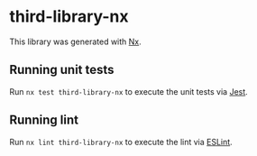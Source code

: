 # third-library-nx

This library was generated with [Nx](https://nx.dev).

## Running unit tests

Run `nx test third-library-nx` to execute the unit tests via [Jest](https://jestjs.io).

## Running lint

Run `nx lint third-library-nx` to execute the lint via [ESLint](https://eslint.org/).
